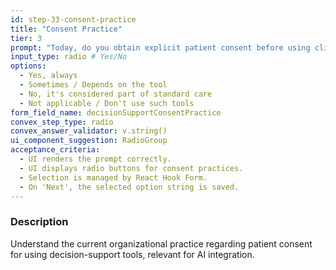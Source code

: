 ```yaml
---
id: step-33-consent-practice
title: "Consent Practice"
tier: 3
prompt: "Today, do you obtain explicit patient consent before using clinical decision-support tools during their care?"
input_type: radio # Yes/No
options:
  - Yes, always
  - Sometimes / Depends on the tool
  - No, it's considered part of standard care
  - Not applicable / Don't use such tools
form_field_name: decisionSupportConsentPractice
convex_step_type: radio
convex_answer_validator: v.string()
ui_component_suggestion: RadioGroup
acceptance_criteria:
  - UI renders the prompt correctly.
  - UI displays radio buttons for consent practices.
  - Selection is managed by React Hook Form.
  - On 'Next', the selected option string is saved.
---
```


### Description

Understand the current organizational practice regarding patient consent for using decision-support tools, relevant for AI integration. 